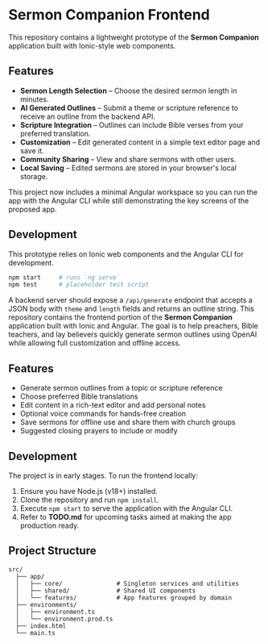 # Sermon Companion Frontend

This repository contains a lightweight prototype of the **Sermon Companion** application built with Ionic-style web components.

## Features

- **Sermon Length Selection** – Choose the desired sermon length in minutes.
- **AI Generated Outlines** – Submit a theme or scripture reference to receive an outline from the backend API.
- **Scripture Integration** – Outlines can include Bible verses from your preferred translation.
- **Customization** – Edit generated content in a simple text editor page and save it.
- **Community Sharing** – View and share sermons with other users.
- **Local Saving** – Edited sermons are stored in your browser's local storage.

This project now includes a minimal Angular workspace so you can run the app with the Angular CLI while still demonstrating the key screens of the proposed app.

## Development

This prototype relies on Ionic web components and the Angular CLI for development.

```bash
npm start     # runs `ng serve`
npm test      # placeholder test script
```

A backend server should expose a `/api/generate` endpoint that accepts a JSON body with `theme` and `length` fields and returns an outline string.
This repository contains the frontend portion of the **Sermon Companion** application built with Ionic and Angular. The goal is to help preachers, Bible teachers, and lay believers quickly generate sermon outlines using OpenAI while allowing full customization and offline access.

## Features

- Generate sermon outlines from a topic or scripture reference
- Choose preferred Bible translations
- Edit content in a rich-text editor and add personal notes
- Optional voice commands for hands-free creation
- Save sermons for offline use and share them with church groups
- Suggested closing prayers to include or modify

## Development

The project is in early stages. To run the frontend locally:

1. Ensure you have Node.js (v18+) installed.
2. Clone the repository and run `npm install`.
3. Execute `npm start` to serve the application with the Angular CLI.
4. Refer to **TODO.md** for upcoming tasks aimed at making the app production ready.


## Project Structure

```
src/
  ├── app/
  │   ├── core/               # Singleton services and utilities
  │   ├── shared/             # Shared UI components
  │   └── features/           # App features grouped by domain
  ├── environments/
  │   ├── environment.ts
  │   └── environment.prod.ts
  ├── index.html
  └── main.ts
```
